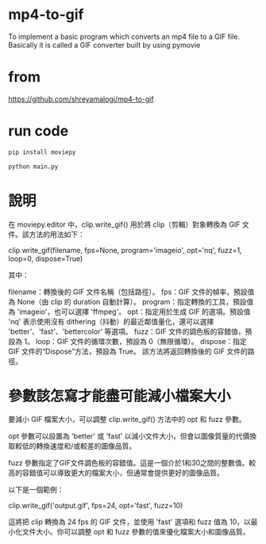 # mp4-to-gif
To implement a basic program which converts an mp4 file to a GIF file. Basically it is called a GIF converter built by using pymovie

# from 
https://github.com/shreyamalogi/mp4-to-gif

# run code

```bash
pip install moviepy
```

```bash
python main.py
```

# 說明
在 moviepy.editor 中，clip.write_gif() 用於將 clip（剪輯）對象轉換為 GIF 文件。該方法的用法如下：

clip.write_gif(filename, fps=None, program='imageio', opt='nq', fuzz=1, loop=0, dispose=True)

其中：

filename：轉換後的 GIF 文件名稱（包括路徑）。
fps：GIF 文件的幀率，預設值為 None（由 clip 的 duration 自動計算）。
program：指定轉換的工具，預設值為 'imageio'，也可以選擇 'ffmpeg'。
opt：指定用於生成 GIF 的選項。預設值 'nq' 表示使用沒有 dithering（抖動）的最近鄰值量化，還可以選擇 'better'、'fast'、'bettercolor' 等選項。
fuzz：GIF 文件的調色板的容錯值，預設為 1。
loop：GIF 文件的循環次數，預設為 0（無限循環）。
dispose：指定 GIF 文件的“Dispose”方法，預設為 True。
該方法將返回轉換後的 GIF 文件的路徑。

# 參數該怎寫才能盡可能減小檔案大小
要減小 GIF 檔案大小，可以調整 clip.write_gif() 方法中的 opt 和 fuzz 參數。

opt 參數可以設置為 'better' 或 'fast' 以減小文件大小，但會以圖像質量的代價換取較低的轉換速度和/或較差的圖像品質。

fuzz 參數指定了GIF文件調色板的容錯值。這是一個介於1和30之間的整數值。較高的容錯值可以導致更大的檔案大小，但通常會提供更好的圖像品質。

以下是一個範例：

clip.write_gif('output.gif', fps=24, opt='fast', fuzz=10)

這將把 clip 轉換為 24 fps 的 GIF 文件，並使用 'fast' 選項和 fuzz 值為 10，以最小化文件大小。你可以調整 opt 和 fuzz 參數的值來優化檔案大小和圖像品質。
